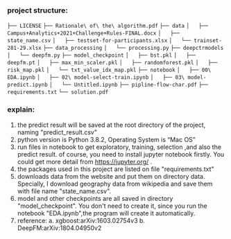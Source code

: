 

### project structure:

`├── LICENSE`
`├── Rationale\ of\ the\ algorithm.pdf`
`├── data`
`│   ├── Campus+Analytics+2021+Challenge+Rules-FINAL.docx`
`│   ├── state_name.csv`
`│   ├── testset-for-participants.xlsx`
`│   └── trainset-281-29.xlsx`
`├── data_processing`
`│   └── processing.py`
`├── deepctrmodels`
`│   └── deepfm.py`
`├── model_checkpoint`
`│   ├── bst.pkl`
`│   ├── deepfm.pt`
`│   ├── max_min_scaler.pkl`
`│   ├── randomforest.pkl`
`│   ├── risk_map.pkl`
`│   └── txt_value_idx_map.pkl`
`├── notebook`
`│   ├── 00\ EDA.ipynb`
`│   ├── 02\ model-select-train.ipynb`
`│   ├── 03\ model-predict.ipynb`
`│   └── Untitled.ipynb`
`├── pipline-flow-char.pdf`
`├── requirements.txt`
`└── solution.pdf`



### explain:

1. the predict result will be saved at the root directory of the project, naming "predict_result.csv"
2. python version is Python 3.8.2, Operating System is “Mac OS”
3. run files in notebook to get exploratory, training, selection ,and also the predict result. of course, you need to install jupyter notebook firstly. You could get more detail from https://jupyter.org/ .
4. the packages used in this project are listed on file "requirements.txt"
5. downloads data from the website and put them on directory data. Specially, I download geography data from wikipedia and save them with file name "state_name.csv".
6. model and other checkpoints are all saved in directory "model_checkpoint". You don't need to create it, since you run the notebook "EDA.ipynb",the program will create it automatically.
7. reference: a. xgboost:arXiv:1603.02754v3 b. DeepFM:arXiv:1804.04950v2